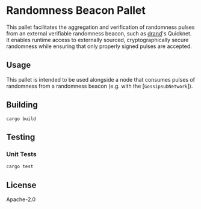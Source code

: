 # Randomness Beacon Pallet

This pallet facilitates the aggregation and verification of randomness pulses from an external verifiable randomness beacon, such as [drand](https://drand.love)'s Quicknet. It enables runtime access to externally sourced, cryptographically secure randomness while ensuring that only properly signed pulses are accepted.

## Usage

This pallet is intended to be used alongside a node that consumes pulses of randomness from a randomness beacon (e.g. with the [`GossipsubNetwork`]). 

## Building

``` shell
cargo build
```

## Testing

### Unit Tests

``` shell
cargo test
```

## License

Apache-2.0
